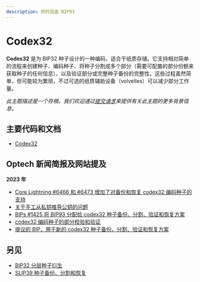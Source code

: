 ```yaml
---
description: 同时涵盖 BIP93
---
```


# Codex32

**Codex32** 是为 BIP32 种子设计的一种编码，适合于纸质存储。它支持相对简单的流程来创建种子、编码种子、将种子分割成多个部分（需要可配置的部分份额来获取种子的任何信息），以及验证部分或完整种子备份的完整性。这些过程虽然简单，但可能较为繁琐，不过可选的纸质辅助设备（volvelles）可以减少部分工作量。

_此主题描述是一个存根。我们欢迎通过_[_提交请求_](https://github.com/bitcoinops/bitcoinops.github.io/edit/master/\_topics/en/codex32.md)_来提供有关此主题的更多背景信息。_

## 主要代码和文档

* [Codex32](https://secretcodex32.com/)

## Optech 新闻简报及网站提及

**2023 年**

* [Core Lightning #6466 和 #6473 增加了对备份和恢复 codex32 编码种子的支持](https://bitcoinops.org/en/newsletters/2023/08/09/#core-lightning-6466)
* [关于手工从私钥推导公钥的问题](https://bitcoinops.org/en/newsletters/2023/07/26/#how-can-i-manually-on-paper-calculate-a-bitcoin-public-key-from-a-private-key)
* [BIPs #1425 将 BIP93 分配给 codex32 种子备份、分割、验证和恢复方案](https://bitcoinops.org/en/newsletters/2023/03/29/#bips-1425)
* [codex32 编码种子的部分校验和验证](https://bitcoinops.org/en/newsletters/2023/03/01/#faster-seed-backup-checksums)
* [提议的 BIP，用于新的 codex32 种子备份、分割、验证和恢复方案](https://bitcoinops.org/en/newsletters/2023/02/22/#proposed-bip-for-codex32-seed-encoding-scheme)

## 另见

* [BIP32 分层种子衍生](https://bitcoinops.org/en/topics/hd-key-generation/)
* [SLIP39 种子备份、分割和恢复](https://github.com/satoshilabs/slips/blob/master/slip-0039.md)
